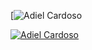[![Adiel Cardoso](https://i.ibb.co/JxZyKPQ/github-header-image.png)


[![Adiel Cardoso](https://github-readme-stats.vercel.app/api/top-langs/?username=AdielCardosoDev&layout=compact)](https://github.com/anuraghazra/github-readme-stats)
